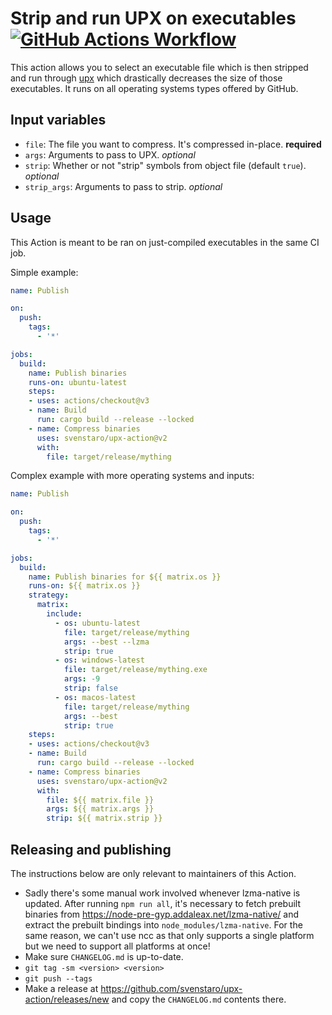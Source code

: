# Strip and run UPX on executables [![GitHub Actions Workflow](https://github.com/svenstaro/upx-action/actions/workflows/ci.yml/badge.svg)](https://github.com/svenstaro/upx-action/actions/workflows/ci.yml)

This action allows you to select an executable file which is then stripped and run through [upx](https://upx.github.io/) which drastically decreases the size of those executables.
It runs on all operating systems types offered by GitHub.

## Input variables

* `file`: The file you want to compress. It's compressed in-place. **required**
* `args`: Arguments to pass to UPX. *optional*
* `strip`: Whether or not "strip" symbols from object file (default `true`). *optional*
* `strip_args`: Arguments to pass to strip. *optional*

## Usage

This Action is meant to be ran on just-compiled executables in the same CI job.

Simple example:

```yaml
name: Publish

on:
  push:
    tags:
      - '*'

jobs:
  build:
    name: Publish binaries
    runs-on: ubuntu-latest
    steps:
    - uses: actions/checkout@v3
    - name: Build
      run: cargo build --release --locked
    - name: Compress binaries
      uses: svenstaro/upx-action@v2
      with:
        file: target/release/mything
```

Complex example with more operating systems and inputs:

```yaml
name: Publish

on:
  push:
    tags:
      - '*'

jobs:
  build:
    name: Publish binaries for ${{ matrix.os }}
    runs-on: ${{ matrix.os }}
    strategy:
      matrix:
        include:
          - os: ubuntu-latest
            file: target/release/mything
            args: --best --lzma
            strip: true
          - os: windows-latest
            file: target/release/mything.exe
            args: -9
            strip: false
          - os: macos-latest
            file: target/release/mything
            args: --best
            strip: true
    steps:
    - uses: actions/checkout@v3
    - name: Build
      run: cargo build --release --locked
    - name: Compress binaries
      uses: svenstaro/upx-action@v2
      with:
        file: ${{ matrix.file }}
        args: ${{ matrix.args }}
        strip: ${{ matrix.strip }}
```

## Releasing and publishing

The instructions below are only relevant to maintainers of this Action.

- Sadly there's some manual work involved whenever lzma-native is updated.
  After running `npm run all`, it's necessary to fetch prebuilt binaries
from https://node-pre-gyp.addaleax.net/lzma-native/ and extract the prebuilt
bindings into `node_modules/lzma-native`.
For the same reason, we can't use ncc as that only supports a single
platform but we need to support all platforms at once!
- Make sure `CHANGELOG.md` is up-to-date.
- `git tag -sm <version> <version>`
- `git push --tags`
- Make a release at https://github.com/svenstaro/upx-action/releases/new and copy the `CHANGELOG.md` contents there.
